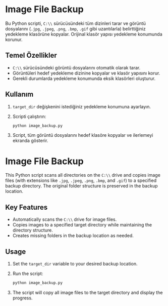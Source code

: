# Image File Backup

Bu Python scripti, `C:\\` sürücüsündeki tüm dizinleri tarar ve görüntü dosyalarını (`.jpg`, `.jpeg`, `.png`, `.bmp`, `.gif` gibi uzantılarla) belirttiğiniz yedekleme klasörüne kopyalar. Orijinal klasör yapısı yedekleme konumunda korunur.

## Temel Özellikler
- `C:\\` sürücüsündeki görüntü dosyalarını otomatik olarak tarar.
- Görüntüleri hedef yedekleme dizinine kopyalar ve klasör yapısını korur.
- Gerekli durumlarda yedekleme konumunda eksik klasörleri oluşturur.

## Kullanım
1. `target_dir` değişkenini istediğiniz yedekleme konumuna ayarlayın.
2. Scripti çalıştırın:
    
    ```bash
    python image_backup.py

3. Script, tüm görüntü dosyalarını hedef klasöre kopyalar ve ilerlemeyi ekranda gösterir.


# Image File Backup

This Python script scans all directories on the `C:\\` drive and copies image files (with extensions like `.jpg`, `.jpeg`, `.png`, `.bmp`, and `.gif`) to a specified backup directory. The original folder structure is preserved in the backup location.

## Key Features
- Automatically scans the `C:\\` drive for image files.
- Copies images to a specified target directory while maintaining the directory structure.
- Creates missing folders in the backup location as needed.

## Usage
1. Set the `target_dir` variable to your desired backup location.
2. Run the script:

   ```bash
   python image_backup.py

3. The script will copy all image files to the target directory and display the progress.
